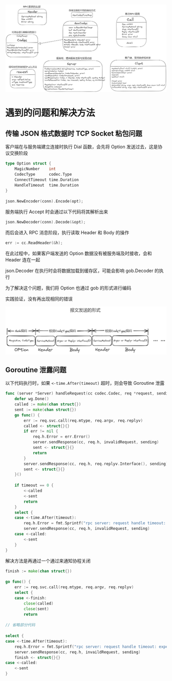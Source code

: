 <!--
 * @Author: bz2021
 * @Date: 2023-12-18 17:20:11
 * @Description:  
-->
<!-- ## 特性
- 协议交换，通过 HTTP CONNECT 实现代理服务
- 注册中心，
- 服务发现， -->

![UML](./docs/uml.png)

# 遇到的问题和解决方法

## 传输 JSON 格式数据时 TCP Socket 粘包问题

客户端在与服务端建立连接时执行 Dial 函数，会先将 Option 发送过去，这是协议交换阶段

``` go
type Option struct {
	MagicNumber    int
	CodecType      codec.Type
	ConnectTimeout time.Duration
	HandleTimeout  time.Duration
}

json.NewEncoder(conn).Encode(opt);
```

服务端执行 Accept 时会通过以下代码将其解析出来
``` go
json.NewDecoder(conn).Decode(&opt);
```

而后会进入 RPC 消息阶段，执行读取 Header 和 Body 的操作
``` go
err := cc.ReadHeader(&h);
```

在此过程中，如果客户端发送的 Option 数据没有被服务端及时接收，会和 Header 连在一起

json.Decoder 在执行时会将数据加载到缓存区，可能会影响 gob.Decoder 的执行

为了解决这个问题，我们将 Option 也通过 gob 的形式进行编码

实践验证，没有再出现相同的错误

![报文](docs/encode.png)

## Goroutine 泄露问题

以下代码执行时，如果 `<-time.After(timeout)` 超时，则会导致 Goroutine 泄露

``` go
func (server *Server) handleRequest(cc codec.Codec, req *request, sending *sync.Mutex, wg *sync.WaitGroup, timeout time.Duration) {
	defer wg.Done()
	called := make(chan struct{})
	sent := make(chan struct{})
	go func() {
		err := req.svc.call(req.mtype, req.argv, req.replyv)
		called <- struct{}{}
		if err != nil {
			req.h.Error = err.Error()
			server.sendResponse(cc, req.h, invalidRequest, sending)
			sent <- struct{}{}
			return
		}
		server.sendResponse(cc, req.h, req.replyv.Interface(), sending)
		sent <- struct{}{}
	}()

	if timeout == 0 {
		<-called
		<-sent
		return
	}
	select {
	case <-time.After(timeout):
		req.h.Error = fmt.Sprintf("rpc server: request handle timeout: expect within %s", timeout)
		server.sendResponse(cc, req.h, invalidRequest, sending)
	case <-called:
		<-sent
	}
}
```

解决方法是再通过一个通过来通知协程关闭

``` Go
finish := make(chan struct{})

go func() {
	err := req.svc.call(req.mtype, req.argv, req.replyv)
	select {
	case <-finish:
		close(called)
		close(sent)
		return

// 省略部分代码

select {
case <-time.After(timeout):
	req.h.Error = fmt.Sprintf("rpc server: request handle timeout: expect within %s", timeout)
	server.sendResponse(cc, req.h, invaildRequest, sending)
	finish <- struct{}{}
case <-called:
	<-sent
}

```